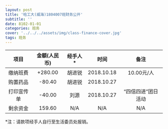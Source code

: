 ```yaml
---
layout: post
title: '哈工大(威海)1804007班财务公开'
subtitle: ''
date: 8102-01-01
categories: 班务
cover: '../../../assets/img/class-finance-cover.jpg'
tags: 班务
---
```


| 项目 | 金额(人民币) | 经手人\* | 时间 | 备注 |
|:---:|:---:|:---:|:---:|:---:|
| 缴纳班费 | +280.00 | 胡进锐 | 2018.10.18 | 10.00元/人 |
| 购置药品 | -80.40 | 胡进锐 | 2018.10.27 |  |
| 打印宣传单 | -40.00 | 刘源 | 2018.10.27 | “四信四进”团日活动 |
| 剩余资金 | 159.60 | N/A | N/A | N/A |

\*注：请款项经手人自行至生活委员处报销。
